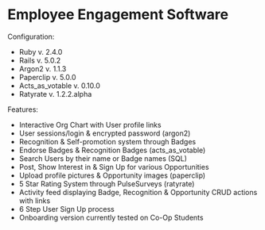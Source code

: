 # Employee Engagement Software

Configuration:

* Ruby v. 2.4.0
* Rails v. 5.0.2
* Argon2 v. 1.1.3
* Paperclip v. 5.0.0
* Acts_as_votable v. 0.10.0
* Ratyrate v. 1.2.2.alpha

Features:

* Interactive Org Chart with User profile links
* User sessions/login & encrypted password (argon2)
* Recognition & Self-promotion system through Badges
* Endorse Badges & Recognition Badges (acts_as_votable)
* Search Users by their name or Badge names (SQL)
* Post, Show Interest in & Sign Up for various Opportunities
* Upload profile pictures & Opportunity images (paperclip)
* 5 Star Rating System through PulseSurveys (ratyrate)
* Activity feed displaying Badge, Recognition & Opportunity CRUD actions with links
* 6 Step User Sign Up process
* Onboarding version currently tested on Co-Op Students
